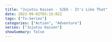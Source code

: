 ```yaml
---
title: "Jujutsu Kaisen - S2E6 - It's Like That"
date: 2023-09-02T03:15:02Z
tags: ["Tv-Series"]
categories: ["Action", "Adventure"]
series: ["Jujutsu Kaisen"]
showSummary: false
---
```


<mux-player stream-type="on-demand"
  src="https://kp3d-my.sharepoint.com/personal/ryoo_kp3d_onmicrosoft_com/_layouts/15/download.aspx?share=EW3Pc48ynA9CrCPbdy2zEc0BufCnbAmlztNA6bYG6PzcrA" metadata-video-title="Jujutsu Kaisen - S2E6 - It's Like That" prefer-playback="mse" controls>
  </mux-player>
  
  
  <script src="https://cdn.jsdelivr.net/npm/@mux/mux-player"></script>
  
   <script id="ycoYsVDgflbAhWvythd5rJ3Xxe01wU3HYn64c00YPMJLg" type="application/ld+json">
 {
  "@context": "https://schema.org/",
  "@type": "VideoObject",
  "name": "Jujutsu Kaisen - S2E6 - It's Like That",
  "contentUrl": "https://stream.mux.com/ycoYsVDgflbAhWvythd5rJ3Xxe01wU3HYn64c00YPMJLg.m3u8",
  "thumbnailUrl": "https://www.themoviedb.org/t/p/original/34clsuWvGgJ4UT46eCLfb37HXXi.jpg?width=314&fit_mode=preserve&time=25",
  "uploadDate": "2023-09-02T03:15:02Z",
}

</script>

